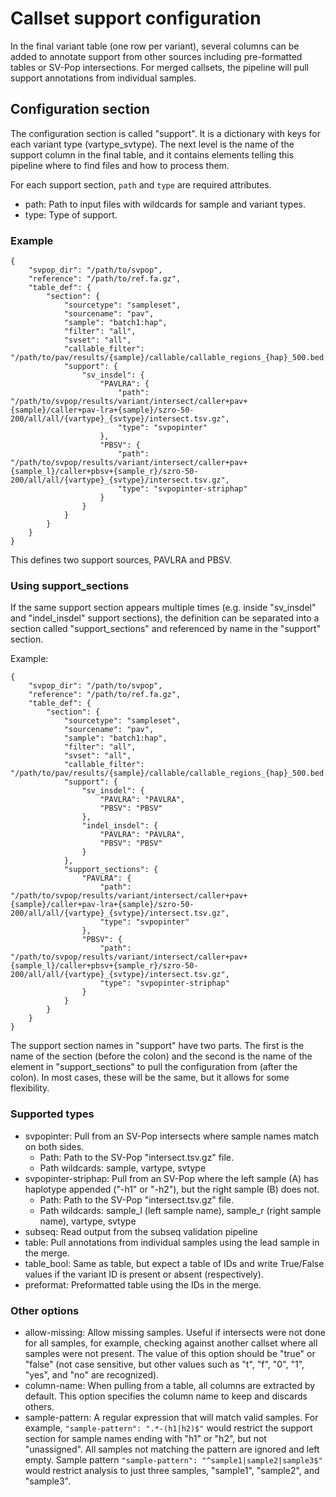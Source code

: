 # Callset support configuration #

In the final variant table (one row per variant), several columns can be added to annotate support from other
sources including pre-formatted tables or SV-Pop intersections. For merged callsets, the pipeline will pull
support annotations from individual samples.

## Configuration section ##

The configuration section is called "support". It is a dictionary with keys for each variant type (vartype_svtype).
The next level is the name of the support column in the final table, and it contains elements telling this pipeline
where to find files and how to process them.

For each support section, `path` and `type` are required attributes.

* path: Path to input files with wildcards for sample and variant types.
* type: Type of support.

### Example ###
```
{
    "svpop_dir": "/path/to/svpop",
    "reference": "/path/to/ref.fa.gz",
    "table_def": {
        "section": {
            "sourcetype": "sampleset",
            "sourcename": "pav",
            "sample": "batch1:hap",
            "filter": "all",
            "svset": "all",
            "callable_filter": "/path/to/pav/results/{sample}/callable/callable_regions_{hap}_500.bed.gz",
            "support": {
                "sv_insdel": {
                    "PAVLRA": {
                        "path": "/path/to/svpop/results/variant/intersect/caller+pav+{sample}/caller+pav-lra+{sample}/szro-50-200/all/all/{vartype}_{svtype}/intersect.tsv.gz",
                        "type": "svpopinter"
                    },
                    "PBSV": {
                        "path": "/path/to/svpop/results/variant/intersect/caller+pav+{sample_l}/caller+pbsv+{sample_r}/szro-50-200/all/all/{vartype}_{svtype}/intersect.tsv.gz",
                        "type": "svpopinter-striphap"
                    }
                }
            }
        }
    }
}
```

This defines two support sources, PAVLRA and PBSV.

### Using support_sections ###

If the same support section appears multiple times (e.g. inside "sv_insdel" and "indel_insdel" support sections), the
definition can be separated into a section called "support_sections" and referenced by name in the "support" section.

Example:
```
{
    "svpop_dir": "/path/to/svpop",
    "reference": "/path/to/ref.fa.gz",
    "table_def": {
        "section": {
            "sourcetype": "sampleset",
            "sourcename": "pav",
            "sample": "batch1:hap",
            "filter": "all",
            "svset": "all",
            "callable_filter": "/path/to/pav/results/{sample}/callable/callable_regions_{hap}_500.bed.gz",
            "support": {
                "sv_insdel": {
                    "PAVLRA": "PAVLRA",
                    "PBSV": "PBSV"
                },
                "indel_insdel": {
                    "PAVLRA": "PAVLRA",
                    "PBSV": "PBSV"
                }
            },
            "support_sections": {
                "PAVLRA": {
                    "path": "/path/to/svpop/results/variant/intersect/caller+pav+{sample}/caller+pav-lra+{sample}/szro-50-200/all/all/{vartype}_{svtype}/intersect.tsv.gz",
                    "type": "svpopinter"
                },
                "PBSV": {
                    "path": "/path/to/svpop/results/variant/intersect/caller+pav+{sample_l}/caller+pbsv+{sample_r}/szro-50-200/all/all/{vartype}_{svtype}/intersect.tsv.gz",
                    "type": "svpopinter-striphap"
                }
            }
        }
    }
}
```

The support section names in "support" have two parts. The first is the name of the section (before the colon) and the
second is the name of the element in "support_sections" to pull the configuration from (after the colon). In most cases,
these will be the same, but it allows for some flexibility.


### Supported types ###

* svpopinter: Pull from an SV-Pop intersects where sample names match on both sides.
  * Path: Path to the SV-Pop "intersect.tsv.gz" file. 
  * Path wildcards: sample, vartype, svtype
* svpopinter-striphap: Pull from an SV-Pop where the left sample (A) has haplotype appended ("-h1" or "-h2"), but the
  right sample (B) does not.
  * Path: Path to the SV-Pop "intersect.tsv.gz" file.
  * Path wildcards: sample_l (left sample name), sample_r (right sample name), vartype, svtype 
* subseq: Read output from the subseq validation pipeline
* table: Pull annotations from individual samples using the lead sample in the merge.
* table_bool: Same as table, but expect a table of IDs and write True/False values if the variant ID is present
  or absent (respectively).
* preformat: Preformatted table using the IDs in the merge.


### Other options ###

* allow-missing: Allow missing samples. Useful if intersects were not done for all samples, for example, checking
  against another callset where all samples were not present. The value of this option should be "true" or "false"
  (not case sensitive, but other values such as "t", "f", "0", "1", "yes", and "no" are recognized).
* column-name: When pulling from a table, all columns are extracted by default. This option specifies the column name
  to keep and discards others.
* sample-pattern: A regular expression that will match valid samples. For example, `"sample-pattern": ".*-(h1|h2)$"`
  would restrict the support section for sample names ending with "h1" or "h2", but not "unassigned". All samples not
  matching the pattern are ignored and left empty. Sample pattern `"sample-pattern": "^sample1|sample2|sample3$"` would
  restrict analysis to just three samples, "sample1", "sample2", and "sample3".